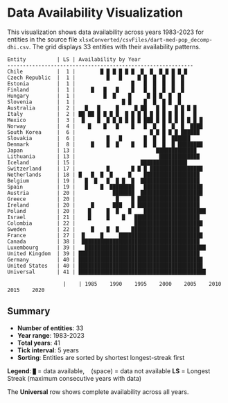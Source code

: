# Data Availability Visualization

This visualization shows data availability across years 1983-2023 for entities in the source file `xlsxConverted/csvFiles/dart-med-pop_decomp-dhi.csv`. The grid displays 33 entities with their availability patterns.

```
Entity          | LS | Availability by Year
------------------------------------------------------------
Chile           |  1 |        █ █ █ █ █ █  █  █  █ █ █ █ █      
Czech Republic  |  1 |          █   █     █ █  █  █  █  █       
Estonia         |  1 |                  █   █  █  █  █  █       
Finland         |  1 |     █   █   █    █   █  █  █  █  █       
Hungary         |  1 |         █  █    █     █ █ █  █  █        
Slovenia        |  1 |               █ █    █  █  █ █  █        
Australia       |  2 |   █   █     █     █ ██   █ █   █ █ █ █   
Italy           |  2 | ██ ██ █ █ █ █  █ █ █ █ █ █ █ █ █ █   █   
Mexico          |  3 |  █    █  █ █ █ █ █ █ ███ █ █ █ █ █ █ █ █ 
Norway          |  4 |    █    █   █    █   █  █  █  █  █  ████ 
South Korea     |  6 |                        █ █ █ █ █ ██████  
Slovakia        |  6 |          █   █       █  █  █  ██████     
Denmark         |  8 |     █    █  █    █   █  █  █  █ ████████ 
Japan           | 13 |                          █████████████   
Lithuania       | 13 |                           █████████████  
Iceland         | 15 |                     ███████████████      
Switzerland     | 17 |          █       █ █ █ █████████████████ 
Netherlands     | 18 | █   █  █  █     █    ██████████████████  
Belgium         | 19 |   █  █   █  █ █  █  ███████████████████  
Spain           | 19 |   █    █  ████████   ███████████████████ 
Austria         | 20 |            ███████  ████████████████████ 
Greece          | 20 |             █    █ ████████████████████  
Ireland         | 20 |     █      ███   █ ████████████████████  
Poland          | 20 |    █     █  █   █    ████████████████████
Israel          | 21 |    █     █    █   █████████████████████  
Colombia        | 22 |                   ██████████████████████ 
Sweden          | 22 |     █    █  █    ██████████████████████  
France          | 27 |  █     █     ███████████████████████████ 
Canada          | 38 |  ██████████████████████████████████████  
Luxembourg      | 39 |   ███████████████████████████████████████
United Kingdom  | 39 | ███████████████████████████████████████  
Germany         | 40 | ████████████████████████████████████████ 
United States   | 40 | ████████████████████████████████████████ 
Universal       | 41 | █████████████████████████████████████████

                  |    | 1985    1990    1995    2000    2005    2010    2015    2020
```

## Summary

- **Number of entities**: 33
- **Year range**: 1983-2023
- **Total years**: 41
- **Tick interval**: 5 years
- **Sorting**: Entities are sorted by shortest longest-streak first

**Legend**: `█` = data available, ` ` (space) = data not available
**LS** = Longest Streak (maximum consecutive years with data)

The **Universal** row shows complete availability across all years.
